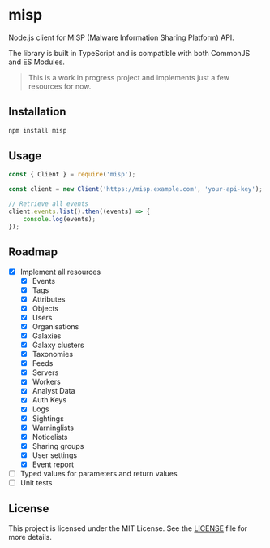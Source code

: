 # misp

Node.js client for MISP (Malware Information Sharing Platform) API.

The library is built in TypeScript and is compatible with both CommonJS and ES Modules.

> This is a work in progress project and implements just a few resources for now.

## Installation

```bash
npm install misp
```

## Usage

```javascript
const { Client } = require('misp');

const client = new Client('https://misp.example.com', 'your-api-key');

// Retrieve all events
client.events.list().then((events) => {
    console.log(events);
});
```

## Roadmap

- [x] Implement all resources
    - [x] Events
    - [x] Tags
    - [x] Attributes
    - [x] Objects
    - [x] Users
    - [x] Organisations
    - [x] Galaxies
    - [x] Galaxy clusters
    - [x] Taxonomies
    - [x] Feeds
    - [x] Servers
    - [x] Workers
    - [x] Analyst Data
    - [x] Auth Keys
    - [x] Logs
    - [x] Sightings
    - [x] Warninglists
    - [x] Noticelists
    - [x] Sharing groups
    - [x] User settings
    - [x] Event report
- [ ] Typed values for parameters and return values
- [ ] Unit tests

## License

This project is licensed under the MIT License. See the [LICENSE](./LICENSE) file for more details.